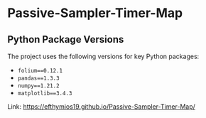 # Passive-Sampler-Timer-Map

## Python Package Versions

The project uses the following versions for key Python packages:

- `folium==0.12.1`
- `pandas==1.3.3`
- `numpy==1.21.2`
- `matplotlib==3.4.3`

Link: https://efthymios19.github.io/Passive-Sampler-Timer-Map/
